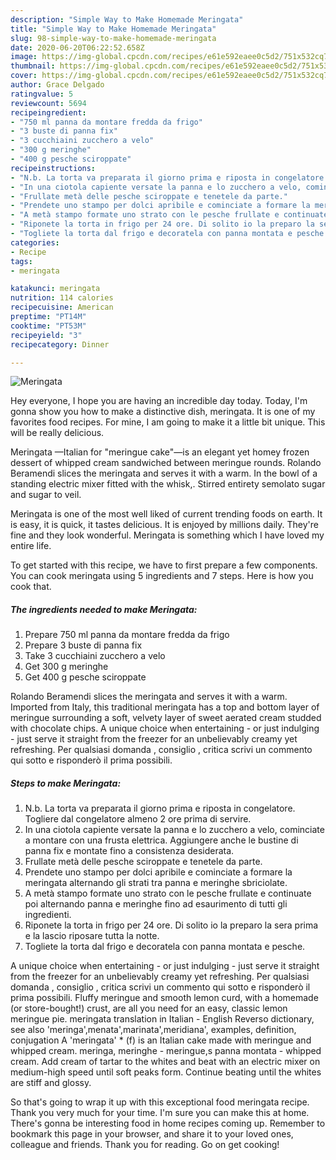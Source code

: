 ```yaml
---
description: "Simple Way to Make Homemade Meringata"
title: "Simple Way to Make Homemade Meringata"
slug: 98-simple-way-to-make-homemade-meringata
date: 2020-06-20T06:22:52.658Z
image: https://img-global.cpcdn.com/recipes/e61e592eaee0c5d2/751x532cq70/meringata-recipe-main-photo.jpg
thumbnail: https://img-global.cpcdn.com/recipes/e61e592eaee0c5d2/751x532cq70/meringata-recipe-main-photo.jpg
cover: https://img-global.cpcdn.com/recipes/e61e592eaee0c5d2/751x532cq70/meringata-recipe-main-photo.jpg
author: Grace Delgado
ratingvalue: 5
reviewcount: 5694
recipeingredient:
- "750 ml panna da montare fredda da frigo"
- "3 buste di panna fix"
- "3 cucchiaini zucchero a velo"
- "300 g meringhe"
- "400 g pesche sciroppate"
recipeinstructions:
- "N.b. La torta va preparata il giorno prima e riposta in congelatore. Togliere dal congelatore almeno 2 ore prima di servire."
- "In una ciotola capiente versate la panna e lo zucchero a velo, cominciate a montare con una frusta elettrica. Aggiungere anche le bustine di panna fix e montate fino a consistenza desiderata."
- "Frullate metà delle pesche sciroppate e tenetele da parte."
- "Prendete uno stampo per dolci apribile e cominciate a formare la meringata alternando gli strati tra panna e meringhe sbriciolate."
- "A metà stampo formate uno strato con le pesche frullate e continuate poi alternando panna e meringhe fino ad esaurimento di tutti gli ingredienti."
- "Riponete la torta in frigo per 24 ore. Di solito io la preparo la sera prima e la lascio riposare tutta la notte."
- "Togliete la torta dal frigo e decoratela con panna montata e pesche."
categories:
- Recipe
tags:
- meringata

katakunci: meringata 
nutrition: 114 calories
recipecuisine: American
preptime: "PT14M"
cooktime: "PT53M"
recipeyield: "3"
recipecategory: Dinner

---
```



![Meringata](https://img-global.cpcdn.com/recipes/e61e592eaee0c5d2/751x532cq70/meringata-recipe-main-photo.jpg)

Hey everyone, I hope you are having an incredible day today. Today, I'm gonna show you how to make a distinctive dish, meringata. It is one of my favorites food recipes. For mine, I am going to make it a little bit unique. This will be really delicious.

Meringata —Italian for &#34;meringue cake&#34;—is an elegant yet homey frozen dessert of whipped cream sandwiched between meringue rounds. Rolando Beramendi slices the meringata and serves it with a warm. In the bowl of a standing electric mixer fitted with the whisk,. Stirred entirety semolato sugar and sugar to veil.

Meringata is one of the most well liked of current trending foods on earth. It is easy, it is quick, it tastes delicious. It is enjoyed by millions daily. They're fine and they look wonderful. Meringata is something which I have loved my entire life.


To get started with this recipe, we have to first prepare a few components. You can cook meringata using 5 ingredients and 7 steps. Here is how you cook that.

<!--inarticleads1-->

##### The ingredients needed to make Meringata:

1. Prepare 750 ml panna da montare fredda da frigo
1. Prepare 3 buste di panna fix
1. Take 3 cucchiaini zucchero a velo
1. Get 300 g meringhe
1. Get 400 g pesche sciroppate


Rolando Beramendi slices the meringata and serves it with a warm. Imported from Italy, this traditional meringata has a top and bottom layer of meringue surrounding a soft, velvety layer of sweet aerated cream studded with chocolate chips. A unique choice when entertaining - or just indulging - just serve it straight from the freezer for an unbelievably creamy yet refreshing. Per qualsiasi domanda , consiglio , critica scrivi un commento qui sotto e risponderò il prima possibili. 

<!--inarticleads2-->

##### Steps to make Meringata:

1. N.b. La torta va preparata il giorno prima e riposta in congelatore. Togliere dal congelatore almeno 2 ore prima di servire.
1. In una ciotola capiente versate la panna e lo zucchero a velo, cominciate a montare con una frusta elettrica. Aggiungere anche le bustine di panna fix e montate fino a consistenza desiderata.
1. Frullate metà delle pesche sciroppate e tenetele da parte.
1. Prendete uno stampo per dolci apribile e cominciate a formare la meringata alternando gli strati tra panna e meringhe sbriciolate.
1. A metà stampo formate uno strato con le pesche frullate e continuate poi alternando panna e meringhe fino ad esaurimento di tutti gli ingredienti.
1. Riponete la torta in frigo per 24 ore. Di solito io la preparo la sera prima e la lascio riposare tutta la notte.
1. Togliete la torta dal frigo e decoratela con panna montata e pesche.


A unique choice when entertaining - or just indulging - just serve it straight from the freezer for an unbelievably creamy yet refreshing. Per qualsiasi domanda , consiglio , critica scrivi un commento qui sotto e risponderò il prima possibili. Fluffy meringue and smooth lemon curd, with a homemade (or store-bought!) crust, are all you need for an easy, classic lemon meringue pie. meringata translation in Italian - English Reverso dictionary, see also &#39;meringa&#39;,menata&#39;,marinata&#39;,meridiana&#39;, examples, definition, conjugation A &#39;meringata&#39; * (f) is an Italian cake made with meringue and whipped cream. meringa, meringhe - meringue,s panna montata - whipped cream. Add cream of tartar to the whites and beat with an electric mixer on medium-high speed until soft peaks form. Continue beating until the whites are stiff and glossy. 

So that's going to wrap it up with this exceptional food meringata recipe. Thank you very much for your time. I'm sure you can make this at home. There's gonna be interesting food in home recipes coming up. Remember to bookmark this page in your browser, and share it to your loved ones, colleague and friends. Thank you for reading. Go on get cooking!
